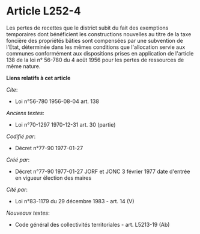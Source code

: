 # Article L252-4

Les pertes de recettes que le district subit du fait des exemptions temporaires dont bénéficient les constructions nouvelles
au titre de la taxe foncière des propriétés bâties sont compensées par une subvention de l'Etat, déterminée dans les mêmes
conditions que l'allocation servie aux communes conformément aux dispositions prises en application de l'article 138 de la
loi n° 56-780 du 4 août 1956 pour les pertes de ressources de même nature.

**Liens relatifs à cet article**

_Cite_:

  - Loi n°56-780 1956-08-04 art. 138

_Anciens textes_:

  - Loi n°70-1297 1970-12-31 art. 30 (partie)

_Codifié par_:

  - Décret n°77-90 1977-01-27

_Créé par_:

  - Décret n°77-90 1977-01-27 JORF et JONC 3 février 1977 date d'entrée en vigueur élection des maires

_Cité par_:

  - Loi n°83-1179 du 29 décembre 1983 - art. 14 (V)

_Nouveaux textes_:

  - Code général des collectivités territoriales - art. L5213-19 (Ab)
